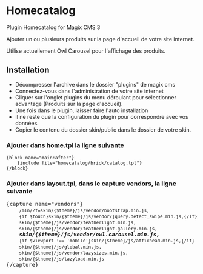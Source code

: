 # Homecatalog
Plugin Homecatalog for Magix CMS 3

Ajouter un ou plusieurs produits sur la page d'accueil de votre site internet.

Utilise actuellement Owl Carousel pour l'affichage des produits.

## Installation
 * Décompresser l'archive dans le dossier "plugins" de magix cms
 * Connectez-vous dans l'administration de votre site internet
 * Cliquer sur l'onglet plugins du menu déroulant pour sélectionner advantage (Produits sur la page d'accueil).
 * Une fois dans le plugin, laisser faire l'auto installation
 * Il ne reste que la configuration du plugin pour correspondre avec vos données.
 * Copier le contenu du dossier skin/public dans le dossier de votre skin.

### Ajouter dans home.tpl la ligne suivante

```smarty
{block name="main:after"}
    {include file="homecatalog/brick/catalog.tpl"}
{/block}
````

### Ajouter dans layout.tpl, dans le capture vendors, la ligne suivante

<pre>
{capture name="vendors"}
    <small>/min/?f=skin/{$theme}/js/vendor/bootstrap.min.js,</small>
    <small>{if $touch}skin/{$theme}/js/vendor/jquery.detect_swipe.min.js,{/if}</small>
    <small>skin/{$theme}/js/vendor/featherlight.min.js,</small>
    <small>skin/{$theme}/js/vendor/featherlight.gallery.min.js,</small>
    <em><b>skin/{$theme}/js/vendor/owl.carousel.min.js,</b></em>
    <small>{if $viewport !== 'mobile'}skin/{$theme}/js/affixhead.min.js,{/if}</small>
    <small>skin/{$theme}/js/global.min.js,</small>
    <small>skin/{$theme}/js/vendor/lazysizes.min.js,</small>
    <small>skin/{$theme}/js/lazyload.min.js</small>
{/capture}
</pre>